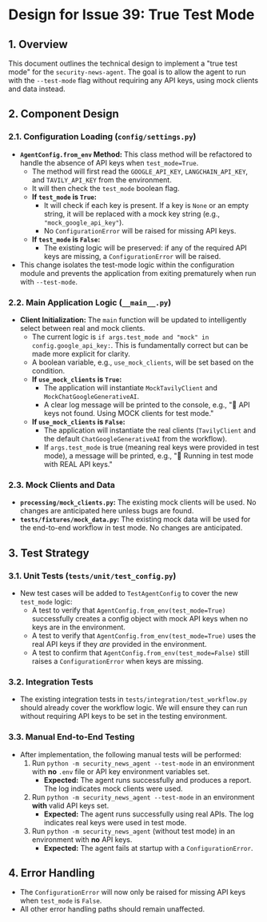 # Design for Issue 39: True Test Mode

## 1. Overview

This document outlines the technical design to implement a "true test mode" for the `security-news-agent`. The goal is to allow the agent to run with the `--test-mode` flag without requiring any API keys, using mock clients and data instead.

## 2. Component Design

### 2.1. Configuration Loading (`config/settings.py`)

- **`AgentConfig.from_env` Method:** This class method will be refactored to handle the absence of API keys when `test_mode=True`.
    - The method will first read the `GOOGLE_API_KEY`, `LANGCHAIN_API_KEY`, and `TAVILY_API_KEY` from the environment.
    - It will then check the `test_mode` boolean flag.
    - **If `test_mode` is `True`:**
        - It will check if each key is present. If a key is `None` or an empty string, it will be replaced with a mock key string (e.g., `"mock_google_api_key"`).
        - No `ConfigurationError` will be raised for missing API keys.
    - **If `test_mode` is `False`:**
        - The existing logic will be preserved: if any of the required API keys are missing, a `ConfigurationError` will be raised.
- This change isolates the test-mode logic within the configuration module and prevents the application from exiting prematurely when run with `--test-mode`.

### 2.2. Main Application Logic (`__main__.py`)

- **Client Initialization:** The `main` function will be updated to intelligently select between real and mock clients.
    - The current logic is `if args.test_mode and "mock" in config.google_api_key:`. This is fundamentally correct but can be made more explicit for clarity.
    - A boolean variable, e.g., `use_mock_clients`, will be set based on the condition.
    - **If `use_mock_clients` is `True`:**
        - The application will instantiate `MockTavilyClient` and `MockChatGoogleGenerativeAI`.
        - A clear log message will be printed to the console, e.g., "🧪 API keys not found. Using MOCK clients for test mode."
    - **If `use_mock_clients` is `False`:**
        - The application will instantiate the real clients (`TavilyClient` and the default `ChatGoogleGenerativeAI` from the workflow).
        - If `args.test_mode` is true (meaning real keys were provided in test mode), a message will be printed, e.g., "🧪 Running in test mode with REAL API keys."

### 2.3. Mock Clients and Data

- **`processing/mock_clients.py`:** The existing mock clients will be used. No changes are anticipated here unless bugs are found.
- **`tests/fixtures/mock_data.py`:** The existing mock data will be used for the end-to-end workflow in test mode. No changes are anticipated.

## 3. Test Strategy

### 3.1. Unit Tests (`tests/unit/test_config.py`)

- New test cases will be added to `TestAgentConfig` to cover the new `test_mode` logic:
    - A test to verify that `AgentConfig.from_env(test_mode=True)` successfully creates a config object with mock API keys when no keys are in the environment.
    - A test to verify that `AgentConfig.from_env(test_mode=True)` uses the real API keys if they *are* provided in the environment.
    - A test to confirm that `AgentConfig.from_env(test_mode=False)` still raises a `ConfigurationError` when keys are missing.

### 3.2. Integration Tests

- The existing integration tests in `tests/integration/test_workflow.py` should already cover the workflow logic. We will ensure they can run without requiring API keys to be set in the testing environment.

### 3.3. Manual End-to-End Testing

- After implementation, the following manual tests will be performed:
    1. Run `python -m security_news_agent --test-mode` in an environment with **no** `.env` file or API key environment variables set.
        - **Expected:** The agent runs successfully and produces a report. The log indicates mock clients were used.
    2. Run `python -m security_news_agent --test-mode` in an environment **with** valid API keys set.
        - **Expected:** The agent runs successfully using real APIs. The log indicates real keys were used in test mode.
    3. Run `python -m security_news_agent` (without test mode) in an environment with **no** API keys.
        - **Expected:** The agent fails at startup with a `ConfigurationError`.

## 4. Error Handling

- The `ConfigurationError` will now only be raised for missing API keys when `test_mode` is `False`.
- All other error handling paths should remain unaffected.
